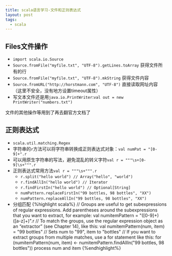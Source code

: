 ```yaml
---
title: scala语言学习-文件和正则表达式
layout: post
tags:
  - scala
---
```


## Files文件操作
- `import scala.io.Source`
- `Source.fromFile("myfile.txt", "UTF-8").getLines.toArray` 获得文件所有的行
- `Source.fromFile("myfile.txt", "UTF-8").mkString` 获得文件内容
- `Source.fromURL("http://horstmann.com", "UTF-8")` 直接读取网址内容（这里不安全，没有地方设置timeout属性）
- 写文本文件还是用`java.io.PrintWriter`:`val out = new PrintWriter("numbers.txt")`

文件的其他操作等用到了再去翻官方文档了

## 正则表达式
- `scala.util.matching.Regex`
- 字符串的`r`方法可以将字符串转换成正则表达式对象：`val numPat = "[0-9]+".r`
- 可以用原生字符串的写法，避免混乱的转义字符`val r = """\s+[0-9]\s+""".r`
- 正则表达式常用方法`val r = """\s+""".r`
    - `r.split("hello world") // Array("hello", "world")`
    - `r.findAllIn("hello world") // Iterator`
    - `r.findFirstIn("hello world") // Optional[String]`
    - `numPattern.replaceFirstIn("99 bottles, 98 bottles", "XX")`
    - `numPattern.replaceAllIn("99 bottles, 98 bottles", "XX")`
- 分组匹配
{%highlight scala%}
// Groups are useful to get subexpressions of regular expressions. Add parentheses around the subexpressions that you want to extract, for example:
val numitemPattern = "([0-9]+) ([a-z]+)".r
// To match the groups, use the regular expression object as an “extractor” (see Chapter 14), like this:
val numitemPattern(num, item) = "99 bottles"
// Sets num to "99", item to "bottles"
// If you want to extract groups from multiple matches, use a for statement like this:
for (numitemPattern(num, item) <- numitemPattern.findAllIn("99 bottles, 98 bottles"))
    process num and item
{%endhighlight%}    

